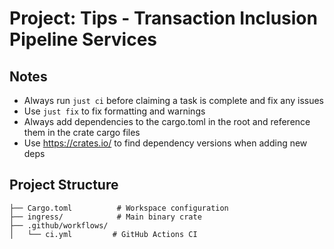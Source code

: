 # Project: Tips - Transaction Inclusion Pipeline Services

## Notes
- Always run `just ci` before claiming a task is complete and fix any issues
- Use `just fix` to fix formatting and warnings
- Always add dependencies to the cargo.toml in the root and reference them in the crate cargo files
- Use https://crates.io/ to find dependency versions when adding new deps

## Project Structure
```
├── Cargo.toml          # Workspace configuration
├── ingress/            # Main binary crate
├── .github/workflows/
│   └── ci.yml         # GitHub Actions CI
```
